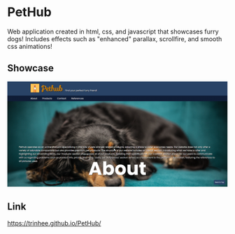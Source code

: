 # PetHub

Web application created in html, css, and javascript that showcases furry dogs! Includes effects such as "enhanced" parallax, scrollfire, and smooth css animations!

## Showcase
[![Demo](img/thumbnail.PNG)](https://youtu.be/MWaLBdyhtPc)

## Link
https://trinhee.github.io/PetHub/
